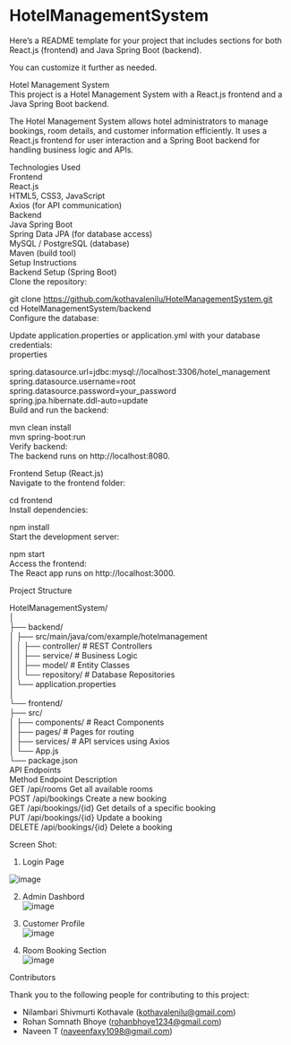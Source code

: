 # HotelManagementSystem<br>

Here’s a README template for your project that includes sections for both React.js (frontend) and Java Spring Boot (backend).<br>

You can customize it further as needed.<br>

Hotel Management System<br>
This project is a Hotel Management System with a React.js frontend and a Java Spring Boot backend.<br>

The Hotel Management System allows hotel administrators to manage bookings, room details, and customer information efficiently. It uses a React.js frontend for user interaction and a Spring Boot backend for handling business logic and APIs.<br>

Technologies Used<br>
Frontend<br>
React.js<br>
HTML5, CSS3, JavaScript<br>
Axios (for API communication)<br>
Backend<br>
Java Spring Boot<br>
Spring Data JPA (for database access)<br>
MySQL / PostgreSQL (database)<br>
Maven (build tool)<br>
Setup Instructions<br>
Backend Setup (Spring Boot)<br>
Clone the repository:<br>


git clone https://github.com/kothavalenilu/HotelManagementSystem.git<br>
cd HotelManagementSystem/backend<br>
Configure the database:<br>

Update application.properties or application.yml with your database credentials:<br>
properties<br>

spring.datasource.url=jdbc:mysql://localhost:3306/hotel_management<br>
spring.datasource.username=root<br>
spring.datasource.password=your_password<br>
spring.jpa.hibernate.ddl-auto=update<br>
Build and run the backend:<br>


mvn clean install<br>
mvn spring-boot:run<br>
Verify backend:<br>
The backend runs on http://localhost:8080.<br>

Frontend Setup (React.js)<br>
Navigate to the frontend folder:<br>


cd frontend<br>
Install dependencies:<br>


npm install<br>
Start the development server:<br>


npm start<br>
Access the frontend:<br>
The React app runs on http://localhost:3000.<br>

Project Structure<br>

HotelManagementSystem/<br>
│<br>
├── backend/<br>
│   ├── src/main/java/com/example/hotelmanagement<br>
│   │   ├── controller/    # REST Controllers<br>
│   │   ├── service/       # Business Logic<br>
│   │   ├── model/         # Entity Classes<br>
│   │   └── repository/    # Database Repositories<br>
│   └── application.properties<br>
│<br>
└── frontend/<br>
    ├── src/<br>
    │   ├── components/    # React Components<br>
    │   ├── pages/         # Pages for routing<br>
    │   ├── services/      # API services using Axios<br>
    │   └── App.js<br>
    └── package.json<br>
API Endpoints<br>
Method	Endpoint	Description<br>
GET	/api/rooms	Get all available rooms<br>
POST	/api/bookings	Create a new booking<br>
GET	/api/bookings/{id}	Get details of a specific booking<br>
PUT	/api/bookings/{id}	Update a booking<br>
DELETE	/api/bookings/{id}	Delete a booking<br>


Screen Shot:<br>
1. Login Page<br>
  
![image](https://github.com/user-attachments/assets/a3163a79-510b-444f-bbb2-047ce952e3cf)<br>

2. Admin Dashbord<br>
![image](https://github.com/user-attachments/assets/0fa8dec1-ef53-475f-be19-eea22b4d5393)<br>

3. Customer Profile<br>
![image](https://github.com/user-attachments/assets/446f39ee-b3d0-4511-8889-5710fd616890)<br>

4. Room Booking Section<br>
![image](https://github.com/user-attachments/assets/c5543eb2-e734-4685-bf45-5bf53e7d08d5)<br>


Contributors <br>

Thank you to the following people for contributing to this project:<br>

- Nilambari Shivmurti Kothavale (kothavalenilu@gmail.com)<br>
- Rohan Somnath Bhoye (rohanbhoye1234@gmail.com)<br>
- Naveen T (naveenfaxy1098@gmail.com)<br>



